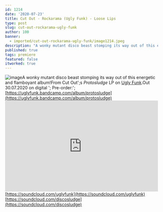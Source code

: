 ```yaml
---
id: 1214
date: '2020-07-23'
title: Cut Out - Rockarama (Ugly Funk) - Loose Lips
type: post
slug: cut-out-rockarama-ugly-funk
author: 100
banner:
  - imported/cut-out-rockarama-ugly-funk/image1214.jpeg
description: "A wonky mutant disco beast stomping its way out of this energetic and flamboyant album! From Cut Out's Protosludge LP on Ugly Funk. Out 30.07.2020 on digital – Pre-order:\_https://uglyfunk.bandcamp.com/album/protosludge https://soundcloud.com/uglyfunkhttps://soundcloud.com/discosludge [...]Read More..."
published: true
tags: premiere
featured: false
itworked: true
---
```

![image](../imported/cut-out-rockarama-ugly-funk/image1214.jpeg)A wonky mutant disco beast stomping its way out of this energetic and flamboyant album!From Cut Out';s _Protosludge_ LP on [Ugly Funk](https://www.uglyfunk.com/).Out 30.07.2020 on digital '; Pre-order:';[](https://uglyfunk.bandcamp.com/album/protosludge)[https://uglyfunk.bandcamp.com/album/protosludge](https://uglyfunk.bandcamp.com/album/protosludge)<iframe width='100%' height='300' scrolling='no' frameborder='no' allow='autoplay' src='https://w.soundcloud.com/player/?url=https%3A//api.soundcloud.com/tracks/863273605&color=%23ff5500&auto_play=false&hide_related=true&show_comments=true&show_user=true&show_reposts=false&show_teaser=false'></iframe>[](https://soundcloud.com/uglyfunk)[https://soundcloud.com/uglyfunk](https://soundcloud.com/uglyfunk)  
[](https://soundcloud.com/discosludge)[https://soundcloud.com/discosludge](https://soundcloud.com/discosludge)